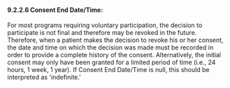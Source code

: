 #### 9.2.2.6 Consent End Date/Time: 

For most programs requiring voluntary participation, the decision to participate is not final and therefore may be revoked in the future. Therefore, when a patient makes the decision to revoke his or her consent, the date and time on which the decision was made must be recorded in order to provide a complete history of the consent. Alternatively, the initial consent may only have been granted for a limited period of time (i.e., 24 hours, 1 week, 1 year). If Consent End Date/Time is null, this should be interpreted as 'indefinite.'
